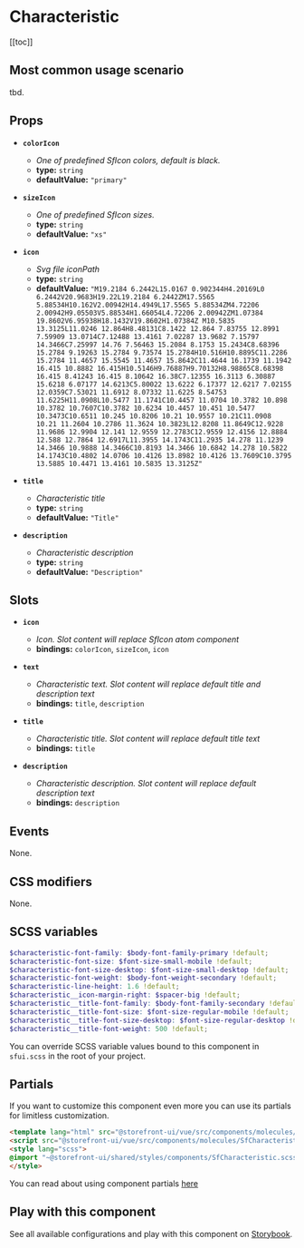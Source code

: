 # Characteristic

<!-- No Component description -->


[[toc]]


## Most common usage scenario

tbd.


## Props

- **`colorIcon`**
  - _One of predefined SfIcon colors, default is black._
  - **type:** `string`
  - **defaultValue:** `"primary"`

- **`sizeIcon`**
  - _One of predefined SfIcon sizes._
  - **type:** `string`
  - **defaultValue:** `"xs"`

- **`icon`**
  - _Svg file iconPath_
  - **type:** `string`
  - **defaultValue:** `"M19.2184 6.2442L15.0167 0.902344H4.20169L0 6.2442V20.9683H19.22L19.2184 6.2442ZM17.5565 5.88534H10.162V2.00942H14.4949L17.5565 5.88534ZM4.72206 2.00942H9.05503V5.88534H1.66054L4.72206 2.00942ZM1.07384 19.8602V6.95938H18.1432V19.8602H1.07384Z M10.5835 13.3125L11.0246 12.864H8.48131C8.1422 12.864 7.83755 12.8991 7.59909 13.0714C7.12488 13.4161 7.02287 13.9682 7.15797 14.3466C7.25997 14.76 7.56463 15.2084 8.1753 15.2434C8.68396 15.2784 9.19263 15.2784 9.73574 15.2784H10.516H10.8895C11.2286 15.2784 11.4657 15.5545 11.4657 15.8642C11.4644 16.1739 11.1942 16.415 10.8882 16.415H10.5146H9.76887H9.70132H8.98865C8.68398 16.415 8.41243 16.415 8.10642 16.38C7.12355 16.3113 6.30887 15.6218 6.07177 14.6213C5.80022 13.6222 6.17377 12.6217 7.02155 12.0359C7.53021 11.6912 8.07332 11.6225 8.54753 11.6225H11.0908L10.5477 11.1741C10.4457 11.0704 10.3782 10.898 10.3782 10.7607C10.3782 10.6234 10.4457 10.451 10.5477 10.3473C10.6511 10.245 10.8206 10.21 10.9557 10.21C11.0908 10.21 11.2604 10.2786 11.3624 10.3823L12.8208 11.8649C12.9228 11.9686 12.9904 12.141 12.9559 12.2783C12.9559 12.4156 12.8884 12.588 12.7864 12.6917L11.3955 14.1743C11.2935 14.278 11.1239 14.3466 10.9888 14.3466C10.8193 14.3466 10.6842 14.278 10.5822 14.1743C10.4802 14.0706 10.4126 13.8982 10.4126 13.7609C10.3795 13.5885 10.4471 13.4161 10.5835 13.3125Z"`

- **`title`**
  - _Characteristic title_
  - **type:** `string`
  - **defaultValue:** `"Title"`

- **`description`**
  - _Characteristic description_
  - **type:** `string`
  - **defaultValue:** `"Description"`


## Slots

- **`icon`**
  - _Icon. Slot content will replace SfIcon atom component_
  - **bindings:** `colorIcon`, `sizeIcon`, `icon`

- **`text`**
  - _Characteristic text. Slot content will replace default title and description text_
  - **bindings:** `title`, `description`

- **`title`**
  - _Characteristic title. Slot content will replace default title text_
  - **bindings:** `title`

- **`description`**
  - _Characteristic description. Slot content will replace default description text_
  - **bindings:** `description`


## Events

None.


## CSS modifiers

None.


## SCSS variables

```scss
$characteristic-font-family: $body-font-family-primary !default;
$characteristic-font-size: $font-size-small-mobile !default;
$characteristic-font-size-desktop: $font-size-small-desktop !default;
$characteristic-font-weight: $body-font-weight-secondary !default;
$characteristic-line-height: 1.6 !default;
$characteristic__icon-margin-right: $spacer-big !default;
$characteristic__title-font-family: $body-font-family-secondary !default;
$characteristic__title-font-size: $font-size-regular-mobile !default;
$characteristic__title-font-size-desktop: $font-size-regular-desktop !default;
$characteristic__title-font-weight: 500 !default;
```

You can override SCSS variable values bound to this component in `sfui.scss` in the root of your project.


## Partials

If you want to customize this component even more you can use its partials for limitless customization.

```html
<template lang="html" src="@storefront-ui/vue/src/components/molecules/SfCharacteristic/SfCharacteristic.html"></template>
<script src="@storefront-ui/vue/src/components/molecules/SfCharacteristic/SfCharacteristic.js"></script>
<style lang="scss">
@import "~@storefront-ui/shared/styles/components/SfCharacteristic.scss";
</style>
```

You can read about using component partials [here](docs.storefrontui.io/customization)


## Play with this component

See all available configurations and play with this component on <a href="https://storybook.storefrontui.io/?path=/story/">Storybook</a>.

